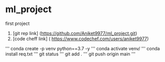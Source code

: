 # ml_project
first project
1. [git rep link] (https://github.com/Aniket9977/ml_project.git)
2. [code cheff link]  ( https://www.codechef.com/users/aniket9977)


'''
conda create -p venv python==3.7 -y
'''
conda activate venv/
'''
conda install req.txt
'''
git status
'''
git add .
'''
git push origin main
'''
